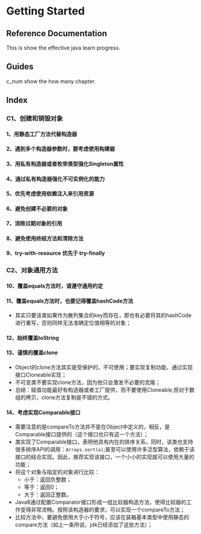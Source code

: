 # Getting Started

## Reference Documentation
This is show the effective java learn progress.

## Guides
c_num show the how many chapter.

## Index
### C1、创建和销毁对象
#### 1、用静态工厂方法代替构造器
#### 2、遇到多个构造器参数时，要考虑使用构建器
#### 3、用私有构造器或者枚举类型强化Singleton属性
#### 4、通过私有构造器强化不可实例化的能力
#### 5、优先考虑使用依赖注入来引用资源
#### 6、避免创建不必要的对象
#### 7、消除过期对象的引用
#### 8、避免使用终结方法和清除方法
#### 9、try-with-resource 优先于 try-finally

### C2、对象通用方法
#### 10、覆盖equals方法时，请遵守通用约定
#### 11、覆盖equals方法时，也要记得覆盖hashCode方法
* 其实只要该类如果作为散列集合的key而存在，那也有必要将其的hashCode进行重写，否则同样无法准确定位值相等的对象；
#### 12、始终覆盖toString
#### 13、谨慎的覆盖clone
* Object的clone方法其实是受保护的，不可使用；要实现复制功能，通过实现接口Cloneable实现；
* 不可变类不要实现clone方法，因为他只会激发不必要的克隆；
* 总结：赋值功能最好有构造器或者工厂提供，而不要使用Cloneable,但对于数组的拷贝，clone方法复制是不错的方式。

#### 14、考虑实现Comparable接口
* 需要注意的是compareTo方法并不是在Object中定义的，相反，是Comparable接口提供的（这个接口也只有这一个方法）；
* 类实现了Comparable接口，表明他具有内在的排序关系，同时，该类也支持很多排序API的调用：`Arrays.sort(a)`;甚至可以使用许多泛型算法，依赖于该接口的结合实现。因此，推荐实现该接口，一个小小的实现就可以使用大量的功能；
* 将这个对象与指定的对象进行比较：
    * 小于：返回负整数；
    * 等于：返回0；
    * 大于：返回正整数。
* Java8通过配置Comparator接口形成一组比较器构造方法，使得比较器的工作变得非常流畅。按照该构造器的要求，可以实现一个compareTo方法；
* 比较方法中，要避免使用大于小于符号，应该在装箱基本类型中使用静态的compare方法（如上一条所说，jdk已经添加了这些方法）；    